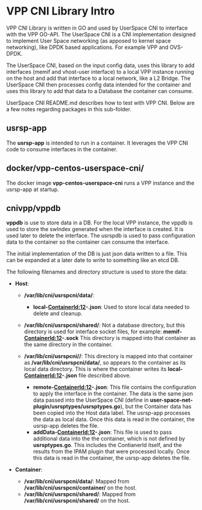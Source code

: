 # VPP CNI Library Intro
VPP CNI Library is written in GO and used by UserSpace CNI to interface with the
VPP GO-API. The UserSpace CNI is a CNI implementation designed to implement
User Space networking (as apposed to kernel space networking), like DPDK based
applications. For example VPP and OVS-DPDK.

The UserSpace CNI, based on the input config data, uses this library to add
interfaces (memif and vhost-user interface) to a local VPP instance running on
the host and add that interface to a local network, like a L2 Bridge. The
UserSpace CNI then processes config data intended for the container and uses
this library to add that data to a Database the container can consume.

UserSpace CNI README.md describes how to test with VPP CNI. Below are a
few notes regarding packages in this sub-folder.

## usrsp-app
The **usrsp-app** is intended to run in a container. It leverages the VPP CNI code
to consume interfaces in the container.

## docker/vpp-centos-userspace-cni/
The docker image **vpp-centos-userspace-cni** runs a VPP instance and the
usrsp-app at startup. 

## cnivpp/vppdb
**vppdb** is use to store data in a DB. For the local VPP instance, the vppdb is
used to store the swIndex generated when the interface is created. It is used
later to delete the interface. The usrspdb is used to pass configuration
data to the container so the container can consume the interface.

The initial implementation of the DB is just json data written to a file.
This can be expanded at a later date to write to something like an etcd DB.


The following filenames and directory structure is used to store the data:
* **Host**:
  * **/var/lib/cni/usrspcni/data/**:
    * **local-<ContainerId:12>-<ifname>.json**: Used to store local data
needed to delete and cleanup.

  * **/var/lib/cni/usrspcni/shared/**: Not a database directory, but this directory
is used for interface socket files, for example: **memif-<ContainerId:12>-<ifname>.sock**
This directory is mapped into that container as the same directory in the container.

  * **/var/lib/cni/usrspcni/<ContainerId>/**: This directory is mapped into that container
as **/var/lib/cni/usrspcni/data/**, so appears to the container as its local data
directory. This is where the container writes its
**local-<ContainerId:12>-<ifname>.json** file described above.
    * **remote-<ContainerId:12>-<ifname>.json**: This file contains the configuration
to apply the interface in the container. The data is the same json data passed into
the UserSpace CNI (define in **user-space-net-plugin/usrsptypes/usrsptypes.go**), but
the Container data has been copied into the Host data label. The usrsp-app processes the
data as local data. Once this data is read in the container, the usrsp-app deletes the
file.
    * **addData-<ContainerId:12>-<ifname>.json**: This file is used to pass
additional data into the the container, which is not defined by **usrsptypes.go**.
This includes the ContianerId itself, and the results from the IPAM plugin that
were processed locally. Once this data is read in the container, the usrsp-app deletes
the file.

* **Container**:
  * **/var/lib/cni/usrspcni/data/**: Mapped from **/var/lib/cni/usrspcni/container/**
on the host.
  * **/var/lib/cni/usrspcni/shared/**: Mapped from **/var/lib/cni/usrspcni/shared/** on
the host.

